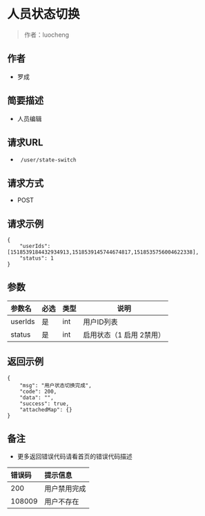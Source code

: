 # 人员状态切换

> 作者：luocheng

## 作者

- 罗成
    
## 简要描述

- 人员编辑

## 请求URL
- ` /user/state-switch`
  
## 请求方式
- POST 

## 请求示例
```
{
    "userIds": [1518539184432934913,1518539145744674817,1518535756004622338],
    "status": 1
}
```


## 参数

|参数名|必选|类型|说明|
|:----    |:---|:----- |-----   |
|userIds |是  |int | 用户ID列表   |
|status |是  |int |  启用状态（1 启用 2禁用）  |



## 返回示例 

``` 
{
    "msg": "用户状态切换完成",
    "code": 200,
    "data": "",
    "success": true,
    "attachedMap": {}
}
```





## 备注 

- 更多返回错误代码请看首页的错误代码描述

|错误码|提示信息|
|:----    |:---|
|200 |用户禁用完成  |
|108009 |用户不存在  |
